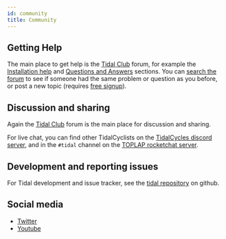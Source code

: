 ```yaml
---
id: community
title: Community
---
```


## Getting Help

The main place to get help is the [Tidal
Club](https://club.tidalcycles.org/) forum, for example the
[Installation help](https://club.tidalcycles.org/c/installation/5) and
[Questions and Answers](https://club.tidalcycles.org/c/q-and-a/9)
sections. You can [search the
forum](https://club.tidalcycles.org/search) to see if someone had the
same problem or question as you before, or post a new topic (requires [free signup](https://club.tidalcycles.org/signup)).

## Discussion and sharing

Again the [Tidal Club](https://club.tidalcycles.org/) forum is the main place for discussion and sharing.

For live chat, you can find other TidalCyclists on the [TidalCycles
discord server](https://discord.gg/CqWhZEfNbq), and in the `#tidal`
channel on the [TOPLAP rocketchat
server](https://chat.toplap.org/channel/tidal).

## Development and reporting issues

For Tidal development and issue tracker, see the [tidal
repository](https://github.com/tidalcycles/tidal) on github.

## Social media

* [Twitter](https://twitter.com/tidalcycles)
* [Youtube](https://youtube.com/tidalcycles)
